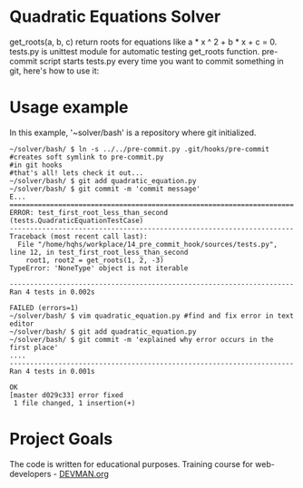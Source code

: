 # Quadratic Equations Solver

get_roots(a, b, c) return roots for equations like a * x ^ 2 + b * x + c = 0.
tests.py is unittest module for automatic testing get_roots function.
pre-commit script starts tests.py every time you want to commit something in git, here's how to use it:

# Usage example

In this example, '~solver/bash' is a repository where git initialized. 

```#!bash
~/solver/bash/ $ ln -s ../../pre-commit.py .git/hooks/pre-commit #creates soft symlink to pre-commit.py 
#in git hooks
#that's all! lets check it out...
~/solver/bash/ $ git add quadratic_equation.py
~/solver/bash/ $ git commit -m 'commit message'
E...
======================================================================
ERROR: test_first_root_less_than_second (tests.QuadraticEquationTestCase)
----------------------------------------------------------------------
Traceback (most recent call last):
  File "/home/hqhs/workplace/14_pre_commit_hook/sources/tests.py", line 12, in test_first_root_less_than_second
    root1, root2 = get_roots(1, 2, -3)
TypeError: 'NoneType' object is not iterable

----------------------------------------------------------------------
Ran 4 tests in 0.002s

FAILED (errors=1)
~/solver/bash/ $ vim quadratic_equation.py #find and fix error in text editor
~/solver/bash/ $ git add quadratic_equation.py 
~/solver/bash/ $ git commit -m 'explained why error occurs in the first place'
....
----------------------------------------------------------------------
Ran 4 tests in 0.001s

OK
[master d029c33] error fixed
 1 file changed, 1 insertion(+)

```

# Project Goals

The code is written for educational purposes. Training course for web-developers - [DEVMAN.org](https://devman.org)

